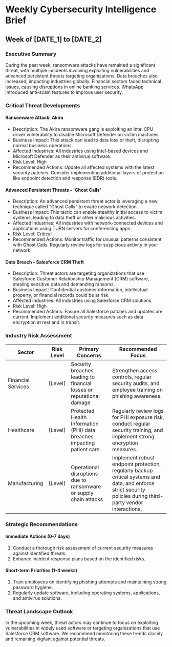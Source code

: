 # Weekly Cybersecurity Intelligence Brief
## Week of [DATE_1] to [DATE_2]

### Executive Summary

During the past week, ransomware attacks have remained a significant threat, with multiple incidents involving exploiting vulnerabilities and advanced persistent threats targeting organizations. Data breaches also increased, impacting industries globally. Financial sectors faced technical issues, causing disruptions in online banking services. WhatsApp introduced anti-scam features to improve user security.

### Critical Threat Developments

#### Ransomware Attack: Akira
- Description: The Akira ransomware gang is exploiting an Intel CPU driver vulnerability to disable Microsoft Defender on victim machines.
- Business Impact: This attack can lead to data loss or theft, disrupting normal business operations.
- Affected Industries: All industries using Intel-based devices and Microsoft Defender as their antivirus software.
- Risk Level: High
- Recommended Actions: Update all affected systems with the latest security patches. Consider implementing additional layers of protection like endpoint detection and response (EDR) tools.

#### Advanced Persistent Threats - 'Ghost Calls'
- Description: An advanced persistent threat actor is leveraging a new technique called "Ghost Calls" to evade network detection.
- Business Impact: This tactic can enable stealthy initial access to victim systems, leading to data theft or other malicious activities.
- Affected Industries: All industries with network-connected devices and applications using TURN servers for conferencing apps.
- Risk Level: Critical
- Recommended Actions: Monitor traffic for unusual patterns consistent with Ghost Calls. Regularly review logs for suspicious activity in your network.

#### Data Breach - Salesforce CRM Theft
- Description: Threat actors are targeting organizations that use Salesforce Customer Relationship Management (CRM) software, stealing sensitive data and demanding ransoms.
- Business Impact: Confidential customer information, intellectual property, or financial records could be at risk.
- Affected Industries: All industries using Salesforce CRM solutions.
- Risk Level: High
- Recommended Actions: Ensure all Salesforce patches and updates are current. Implement additional security measures such as data encryption at rest and in transit.

### Industry Risk Assessment

| Sector | Risk Level  | Primary Concerns | Recommended Focus |
|--------|-------------|------------------|--------------------|
| Financial Services | [Level]     | Security breaches leading to financial losses or reputational damage | Strengthen access controls, regular security audits, and employee training on phishing awareness. |
| Healthcare   | [Level]     | Protected Health Information (PHI) data breaches impacting patient care | Regularly review logs for PHI exposure risk, conduct regular security training, and implement strong encryption measures. |
| Manufacturing  | [Level]     | Operational disruptions due to ransomware or supply chain attacks | Implement robust endpoint protection, regularly backup critical systems and data, and enforce strict security policies during third-party vendor interactions. |

### Strategic Recommendations

#### Immediate Actions (0-7 days)
1. Conduct a thorough risk assessment of current security measures against identified threats.
2. Enhance incident response plans based on the identified risks.

#### Short-term Priorities (1-4 weeks)
1. Train employees on identifying phishing attempts and maintaining strong password hygiene.
2. Regularly update software, including operating systems, applications, and antivirus solutions.

### Threat Landscape Outlook

In the upcoming week, threat actors may continue to focus on exploiting vulnerabilities in widely used software or targeting organizations that use Salesforce CRM software. We recommend monitoring these trends closely and remaining vigilant against potential threats.
